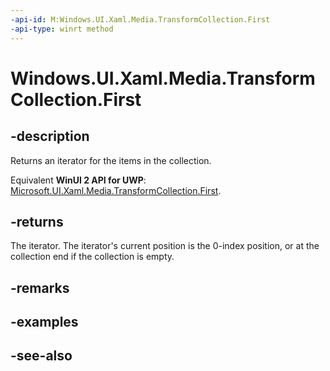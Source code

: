 ```yaml
---
-api-id: M:Windows.UI.Xaml.Media.TransformCollection.First
-api-type: winrt method
---
```


<!-- Method syntax
public Windows.Foundation.Collections.IIterator<Windows.UI.Xaml.Media.Transform> First()
-->

# Windows.UI.Xaml.Media.TransformCollection.First

## -description
Returns an iterator for the items in the collection.

Equivalent **WinUI 2 API for UWP**: [Microsoft.UI.Xaml.Media.TransformCollection.First](/windows/winui/api/microsoft.ui.xaml.media.transformcollection.first).

## -returns
The iterator. The iterator's current position is the 0-index position, or at the collection end if the collection is empty.

## -remarks

## -examples

## -see-also
